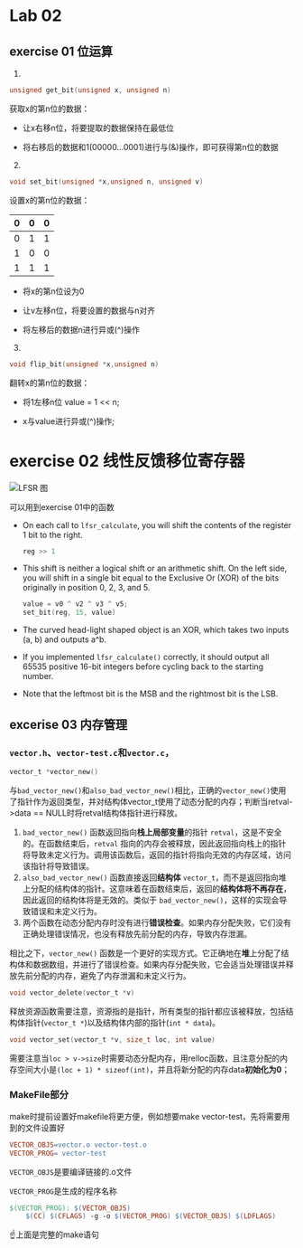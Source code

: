 # Lab 02

## exercise 01 位运算

1. 

```c
unsigned get_bit(unsigned x, unsigned n)
```

获取x的第n位的数据：

- 让x右移n位，将要提取的数据保持在最低位

- 将右移后的数据和1(00000...0001)进行与(&)操作，即可获得第n位的数据

2. 

```c
void set_bit(unsigned *x,unsigned n, unsigned v)
```

设置x的第n位的数据：

| 0    | 0    | 0    |
| ---- | ---- | ---- |
| 0    | 1    | 1    |
| 1    | 0    | 0    |
| 1    | 1    | 1    |



- 将x的第n位设为0
- 让v左移n位，将要设置的数据与n对齐

- 将左移后的数据n进行异或(^)操作

3. 

```c
void flip_bit(unsigned *x,unsigned n)
```

翻转x的第n位的数据：

- 将1左移n位 value = 1 << n;

- x与value进行异或(^)操作;



# exercise 02 线性反馈移位寄存器

![LFSR 图](https://inst.eecs.berkeley.edu/~cs61c/fa20/labs/lab02/LFSR-F18.gif)

可以用到exercise 01中的函数

- On each call to `lfsr_calculate`, you will shift the contents of the register 1 bit to the right.

  ```c
  reg >> 1
  ```

  

- This shift is neither a logical shift or an arithmetic shift. On the left side, you will shift in a single bit equal to the Exclusive Or (XOR) of the bits originally in position 0, 2, 3, and 5.

  ```c
  value = v0 ^ v2 ^ v3 ^ v5;
  set_bit(reg, 15, value)
  ```

  

- The curved head-light shaped object is an XOR, which takes two inputs (a, b) and outputs a^b.

- If you implemented `lfsr_calculate()` correctly, it should output all 65535 positive 16-bit integers before cycling back to the starting number.

- Note that the leftmost bit is the MSB and the rightmost bit is the LSB.



## excerise 03 内存管理

### `vector.h`、`vector-test.c`和`vector.c`，

```c
vector_t *vector_new()
```

与`bad_vector_new()`和`also_bad_vector_new()`相比，正确的`vector_new()`使用了指针作为返回类型，并对结构体vector_t使用了动态分配的内存；判断当retval->data == NULL时将retval结构体指针进行释放。

1. `bad_vector_new()` 函数返回指向**栈上局部变量**的指针 `retval`，这是不安全的。在函数结束后，`retval` 指向的内存会被释放，因此返回指向栈上的指针将导致未定义行为。调用该函数后，返回的指针将指向无效的内存区域，访问该指针将导致错误。
2. `also_bad_vector_new()` 函数直接返回**结构体** `vector_t`，而不是返回指向堆上分配的结构体的指针。这意味着在函数结束后，返回的**结构体将不再存在**，因此返回的结构体将是无效的。类似于 `bad_vector_new()`，这样的实现会导致错误和未定义行为。
3. 两个函数在动态分配内存时没有进行**错误检查**。如果内存分配失败，它们没有正确处理错误情况，也没有释放先前分配的内存，导致内存泄漏。

相比之下，`vector_new()` 函数是一个更好的实现方式。它正确地在**堆**上分配了结构体和数据数组，并进行了错误检查。如果内存分配失败，它会适当处理错误并释放先前分配的内存，避免了内存泄漏和未定义行为。



```c
void vector_delete(vector_t *v)
```

释放资源函数需要注意，资源指的是指针，所有类型的指针都应该被释放，包括结构体指针(`vector_t *`)以及结构体内部的指针(`int * data`)。



```c
void vector_set(vector_t *v, size_t loc, int value)
```

需要注意当`loc > v->size`时需要动态分配内存，用relloc函数，且注意分配的内存空间大小是`(loc + 1) * sizeof(int)`，并且将新分配的内存data**初始化为0**；



### MakeFile部分

make时提前设置好makefile将更方便，例如想要make vector-test，先将需要用到的文件设置好

```makefile
VECTOR_OBJS=vector.o vector-test.o
VECTOR_PROG= vector-test 
```

`VECTOR_OBJS`是要编译链接的.o文件

`VECTOR_PROG`是生成的程序名称

```makefile
$(VECTOR_PROG): $(VECTOR_OBJS)
	$(CC) $(CFLAGS) -g -o $(VECTOR_PROG) $(VECTOR_OBJS) $(LDFLAGS)
```

☝上面是完整的make语句
